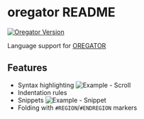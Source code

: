 # oregator README
[![Oregator Version](https://img.shields.io/badge/Oregator-V3.01.014-blue.svg)](https://www.casymir.com/de/download1/category/15-oregator-reportgenerator?download=28:oregator-handbuch)

Language support for [OREGATOR](https://www.opag.ch/index.php/8-produkte/software/20-oregator-reportgenerator-fuer-sql-datenbanken)

## Features

* Syntax highlighting
![Example - Scroll](https://i.imgur.com/s4mCW1a.gif)
* Indentation rules
* Snippets
![Example - Snippet](https://i.imgur.com/6srmWSk.gif)
* Folding with `#REGION`/`#ENDREGION` markers